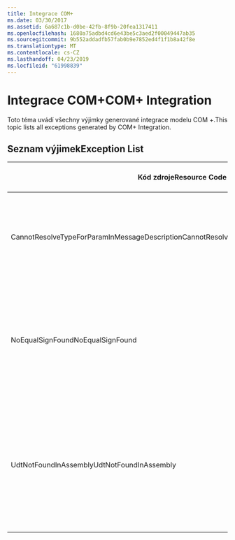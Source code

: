 ```yaml
---
title: Integrace COM+
ms.date: 03/30/2017
ms.assetid: 6a687c1b-d0be-42fb-8f9b-20fea1317411
ms.openlocfilehash: 1680a75adbd4cd6e43be5c3aed2f00049447ab35
ms.sourcegitcommit: 9b552addadfb57fab0b9e7852ed4f1f1b8a42f8e
ms.translationtype: MT
ms.contentlocale: cs-CZ
ms.lasthandoff: 04/23/2019
ms.locfileid: "61998839"
---
```

# <a name="com-integration"></a><span data-ttu-id="a6a44-102">Integrace COM+</span><span class="sxs-lookup"><span data-stu-id="a6a44-102">COM+ Integration</span></span>
<span data-ttu-id="a6a44-103">Toto téma uvádí všechny výjimky generované integrace modelu COM +.</span><span class="sxs-lookup"><span data-stu-id="a6a44-103">This topic lists all exceptions generated by COM+ Integration.</span></span>  
  
## <a name="exception-list"></a><span data-ttu-id="a6a44-104">Seznam výjimek</span><span class="sxs-lookup"><span data-stu-id="a6a44-104">Exception List</span></span>  
  
|<span data-ttu-id="a6a44-105">Kód zdroje</span><span class="sxs-lookup"><span data-stu-id="a6a44-105">Resource Code</span></span>|<span data-ttu-id="a6a44-106">Řetězec prostředku</span><span class="sxs-lookup"><span data-stu-id="a6a44-106">Resource String</span></span>|  
|-------------------|---------------------|  
|<span data-ttu-id="a6a44-107">CannotResolveTypeForParamInMessageDescription</span><span class="sxs-lookup"><span data-stu-id="a6a44-107">CannotResolveTypeForParamInMessageDescription</span></span>|<span data-ttu-id="a6a44-108">Typ parametru zadané v rámci zadaného oboru názvů se nedá přeložit.</span><span class="sxs-lookup"><span data-stu-id="a6a44-108">The type for the specified parameter within the specified namespace cannot be resolved.</span></span>|  
|<span data-ttu-id="a6a44-109">NoEqualSignFound</span><span class="sxs-lookup"><span data-stu-id="a6a44-109">NoEqualSignFound</span></span>|<span data-ttu-id="a6a44-110">Zadané klíčové slovo má nenásleduje ho.</span><span class="sxs-lookup"><span data-stu-id="a6a44-110">The specified keyword has no equal sign following it.</span></span> <span data-ttu-id="a6a44-111">Ujistěte se, že každý klíčovým slovem následovalo rovnítko a hodnota.</span><span class="sxs-lookup"><span data-stu-id="a6a44-111">Ensure that each keyword is followed by an equal sign and a value.</span></span>|  
|<span data-ttu-id="a6a44-112">UdtNotFoundInAssembly</span><span class="sxs-lookup"><span data-stu-id="a6a44-112">UdtNotFoundInAssembly</span></span>|<span data-ttu-id="a6a44-113">Nebyl nalezen zadaný uživatelem definovaného typu.</span><span class="sxs-lookup"><span data-stu-id="a6a44-113">The specified user-defined type cannot be found.</span></span> <span data-ttu-id="a6a44-114">Ujistěte se, že jsou zaregistrované a zadaný správný typ a knihovna typů.</span><span class="sxs-lookup"><span data-stu-id="a6a44-114">Ensure that the correct type and type library are registered and specified.</span></span>|
